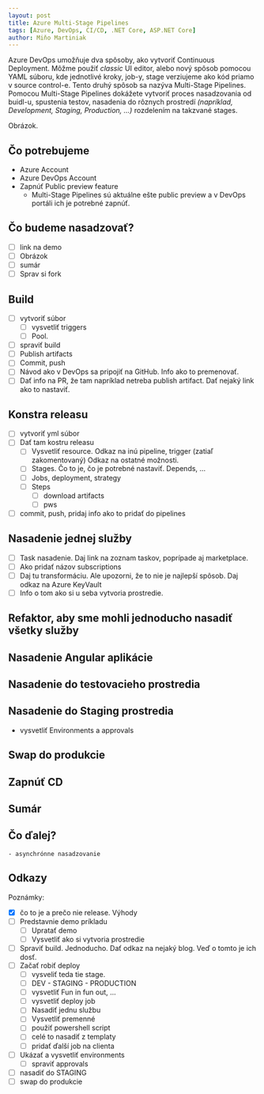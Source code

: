 ```yaml
---
layout: post
title: Azure Multi-Stage Pipelines
tags: [Azure, DevOps, CI/CD, .NET Core, ASP.NET Core]
author: Miňo Martiniak
---
```


Azure DevOps umožňuje dva spôsoby, ako vytvoriť Continuous Deployment. Môžme použiť *classic* UI editor, alebo nový spôsob pomocou YAML súboru, kde jednotlivé kroky, job-y, stage verziujeme ako kód priamo v source control-e. Tento druhý spôsob sa nazýva Multi-Stage Pipelines. Pomocou Multi-Stage Pipelines dokážete vytvoriť proces nasadzovania od buidl-u, spustenia testov, nasadenia do rôznych prostredí *(napríklad, Development, Staging, Production, ...)* rozdelením na takzvané stages.

Obrázok.

## Čo potrebujeme

- Azure Account
- Azure DevOps Account
- Zapnúť Public preview feature
  - Multi-Stage Pipelines sú aktuálne ešte public preview a v DevOps portáli ich je potrebné zapnúť.

## Čo budeme nasadzovať?

- [ ] link na demo
- [ ] Obrázok
- [ ] sumár
- [ ] Sprav si fork

## Build

- [ ] vytvoriť súbor
  - [ ] vysvetliť triggers
  - [ ] Pool. 
- [ ] spraviť build
- [ ] Publish artifacts
- [ ] Commit, push
- [ ] Návod ako v DevOps sa pripojiť na GitHub. Info ako to premenovať.
- [ ] Dať info na PR, že tam napríklad netreba publish artifact. Dať nejaký link ako to nastaviť.

## Konstra releasu

- [ ] vytvoriť yml súbor
- [ ] Dať tam kostru releasu
  - [ ] Vysvetliť resource. Odkaz na inú pipeline, trigger (zatiaľ zakomentovaný) Odkaz na ostatné možnosti.
  - [ ] Stages. Čo to je, čo je potrebné nastaviť. Depends, ...
  - [ ] Jobs, deployment, strategy
  - [ ] Steps
    - [ ] download artifacts
    - [ ] pws
- [ ] commit, push, pridaj info ako to pridať do pipelines 

## Nasadenie jednej služby

  - [ ] Task nasadenie. Daj link na zoznam taskov, poprípade aj marketplace.
  - [ ] Ako pridať názov subscriptions
  - [ ] Daj tu transformáciu. Ale upozorni, že to nie je najlepší spôsob. Daj odkaz na Azure KeyVault
  - [ ] Info o tom ako si u seba vytvoria prostredie.

## Refaktor, aby sme mohli jednoducho nasadiť všetky služby

## Nasadenie Angular aplikácie

## Nasadenie do testovacieho prostredia

## Nasadenie do Staging prostredia

- vysvetliť Environments a approvals

## Swap do produkcie

## Zapnúť CD

## Sumár

## Čo ďalej?

    - asynchrónne nasadzovanie

## Odkazy

Poznámky:

- [x] čo to je a prečo nie release. Výhody
- [ ] Predstavnie demo príkladu
    - [ ] Upratať demo
    - [ ] Vysvetliť ako si vytvoria prostredie
- [ ] Spraviť build. Jednoducho. Dať odkaz na nejaký blog. Veď o tomto je ich dosť.
- [ ] Začať robiť deploy
    - [ ] vysveliť teda tie stage.
    - [ ] DEV - STAGING - PRODUCTION
    - [ ] vysvetliť Fun in fun out, ...
    - [ ] vysvetliť deploy job
    - [ ] Nasadiť jednu službu
    - [ ] Vysvetliť premenné
    - [ ] použiť powershell script
    - [ ] celé to nasadiť z templaty
    - [ ] pridať ďalší job na clienta
- [ ] Ukázať a vysvetliť environments
    - [ ] spraviť approvals
- [ ] nasadiť do STAGING
- [ ] swap do produkcie
